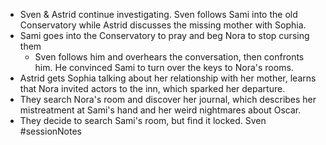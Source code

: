 - Sven & Astrid continue investigating.  Sven follows Sami into the old Conservatory while Astrid discusses the missing mother with Sophia.
- Sami goes into the Conservatory to pray and beg Nora to stop cursing them
	- Sven follows him and overhears the conversation, then confronts him.  He convinced Sami to turn over the keys to Nora's rooms.
- Astrid gets Sophia talking about her relationship with her mother, learns that Nora invited actors to the inn, which sparked her departure.
- They search Nora's room and discover her journal, which describes her mistreatment at Sami's hand and her weird nightmares about Oscar.
- They decide to search Sami's room, but find it locked.  Sven 
#sessionNotes 